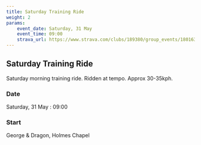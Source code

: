 ```yaml
---
title: Saturday Training Ride
weight: 2
params:
    event_date: Saturday, 31 May
    event_time: 09:00
    strava_url: https://www.strava.com/clubs/189380/group_events/1801637
---
```


## Saturday Training Ride 

Saturday morning training ride. Ridden at tempo. Approx 30-35kph.

### Date

Saturday, 31 May : 09:00

### Start

George &amp; Dragon, Holmes Chapel


